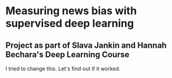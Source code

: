 # Measuring news bias with supervised deep learning
## Project as part of Slava Jankin and Hannah Bechara's Deep Learning Course

I tried to change this. Let's find out if it worked.